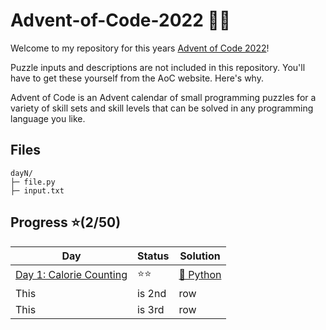 # Advent-of-Code-2022 🎄🧝

Welcome to my repository for this years [Advent of Code 2022](https://adventofcode.com/2022)! 

Puzzle inputs and descriptions are not included in this repository. You'll have to get these yourself from the AoC website. Here's why.

Advent of Code is an Advent calendar of small programming puzzles for a variety of skill sets 
and skill levels that can be solved in any programming language you like.

## Files
```
dayN/
├─ file.py
├─ input.txt
```

## Progress ⭐️(2/50)
|Day|Status|Solution|
| --- | --- | --- |
| [Day 1: Calorie Counting](https://github.com/bjarnerossen/Advent-of-Code-2022/tree/main/day1) | ⭐️⭐️ | [🐍 Python](https://github.com/bjarnerossen/Advent-of-Code-2022/tree/main/day1) |
| This | is 2nd | row |
| This | is 3rd | row |


